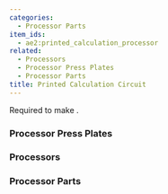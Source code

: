 ```yaml
---
categories:
  - Processor Parts
item_ids:
  - ae2:printed_calculation_processor
related:
  - Processors
  - Processor Press Plates
  - Processor Parts
title: Printed Calculation Circuit
---
```


Required to make <ItemLink
id="calculation_processor"/>.

<RecipeFor id="printed_calculation_processor" />

### Processor Press Plates

<CategoryIndex category="Processor Press Plates" />

### Processors

<CategoryIndex category="Processors" />

### Processor Parts

<CategoryIndex category="Processor Parts" />
